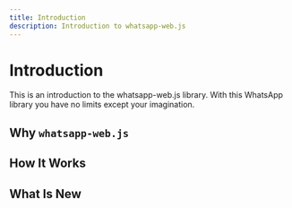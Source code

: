```yaml
---
title: Introduction
description: Introduction to whatsapp-web.js
---
```



# Introduction


This is an introduction to the whatsapp-web.js library. With this WhatsApp library you have no limits except your imagination.

## Why `whatsapp-web.js`


## How It Works


## What Is New

